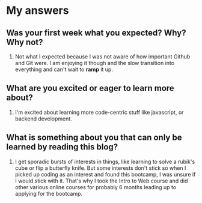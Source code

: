 # My answers

## Was your first week what you expected? Why? Why not?

1. Not what I expected because I was not aware of how important Github and Git were. I am enjoying it though and the slow transition into everything and can't wait to **ramp** it up.

## What are you excited or eager to learn more about?

1. I'm excited about learning more code-centric stuff like javascript, or backend development. 

## What is something about you that can only be learned by reading this blog?

1. I get sporadic bursts of interests in things, like learning to solve a rubik's cube or flip a butterfly knife. But some interests don't stick so when I picked up coding as an interest and found this bootcamp, I was unsure if I would stick with it. That's why I took the Intro to Web course and did other various online courses for probably 6 months leading up to applying for the bootcamp.
